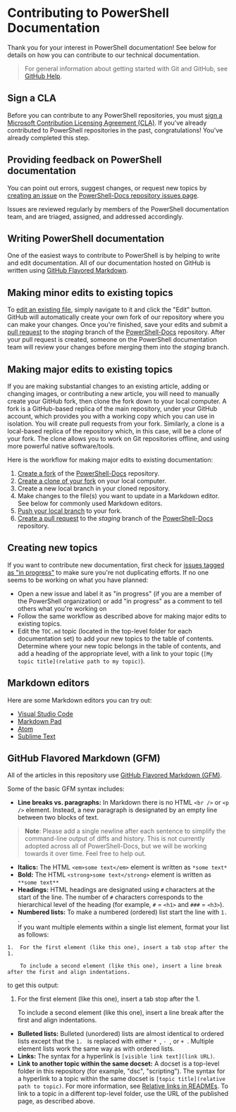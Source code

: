 # Contributing to PowerShell Documentation

Thank you for your interest in PowerShell documentation! 
See below for details on how you can contribute to our technical documentation.

>For general information about getting started with Git and GitHub, see [GitHub Help](https://help.github.com/). 

## Sign a CLA

Before you can contribute to any PowerShell repositories, you must [sign a Microsoft Contribution Licensing Agreement (CLA)](https://cla.microsoft.com/). 
If you've already contributed to PowerShell repositories in the past, congratulations! 
You've already completed this step.

## Providing feedback on PowerShell documentation

You can point out errors, suggest changes, or request new topics by [creating an issue](https://help.github.com/articles/creating-an-issue/) on the 
[PowerShell-Docs repository issues page](https://github.com/PowerShell/PowerShell-Docs/issues).

Issues are reviewed regularly by members of the PowerShell documentation team, and are triaged, assigned, and addressed accordingly.

## Writing PowerShell documentation

One of the easiest ways to contribute to PowerShell is by helping to write and edit documentation. 
All of our documentation hosted on GitHub is written using [GitHub Flavored Markdown](https://help.github.com/articles/github-flavored-markdown/).

## Making minor edits to existing topics

To [edit an existing file](https://help.github.com/articles/editing-files-in-another-user-s-repository/), simply navigate to it and click the "Edit" button. 
GitHub will automatically create your own fork of our repository where you can make your changes. 
Once you're finished, save your edits and submit a [pull request](https://help.github.com/articles/creating-a-pull-request/) to the *staging* branch of the [PowerShell-Docs](https://github.com/PowerShell/PowerShell-Docs) repository. 
After your pull request is created, someone on the PowerShell documentation team will review your changes before merging them into the *staging* branch.

## Making major edits to existing topics

If you are making substantial changes to an existing article, adding or changing images, or contributing a new article, you will need to manually create your GitHub fork, then clone the fork down to your local computer. 
A fork is a GitHub-based replica of the main repository, under your GitHub account, which provides you with a working copy which you can use in isolation. 
You will create pull requests from your fork. 
Similarly, a clone is a local-based replica of the repository which, in this case, will be a clone of your fork. 
The clone allows you to work on Git repositories offline, and using more powerful native software/tools.

Here is the workflow for making major edits to existing documentation:

1. [Create a fork](https://help.github.com/articles/fork-a-repo/) of the [PowerShell-Docs](https://github.com/PowerShell/PowerShell-Docs) repository.
2. [Create a clone of your fork](https://help.github.com/articles/cloning-a-repository/) on your local computer.
3. Create a new local branch in your cloned repository.
4. Make changes to the file(s) you want to update in a Markdown editor. 
   See below for commonly used Markdown editors.
5. [Push your local branch](https://help.github.com/articles/pushing-to-a-remote/) to your fork.
6. [Create a pull request](https://help.github.com/articles/creating-a-pull-request/) to the *staging* branch of the [PowerShell-Docs](https://github.com/PowerShell/PowerShell-Docs) repository.

## Creating new topics

If you want to contribute new documentation, first check for [issues tagged as "in progress"](https://github.com/PowerShell/PowerShell-Docs/labels/in%20progress) to make sure you're not duplicating efforts.
If no one seems to be working on what you have planned:

* Open a new issue and label it as "in progress" (if you are a member of the PowerShell organization) or add "in progress" as a comment to tell others what you're working on
* Follow the same workflow as described above for making major edits to existing topics.
* Edit the `TOC.md` topic (located in the top-level folder for each documentation set) to add your new topics to the table of contents. 
  Determine where your new topic belongs in the table of contents, and add a heading of the appropriate level, with a link to your topic (`[My topic title](relative path to my topic)`).

## Markdown editors

Here are some Markdown editors you can try out:

* [Visual Studio Code](https://code.visualstudio.com)
* [Markdown Pad](http://markdownpad.com/)
* [Atom](https://atom.io/)
* [Sublime Text](http://www.sublimetext.com/)


## GitHub Flavored Markdown (GFM)

All of the articles in this repository use [GitHub Flavored Markdown (GFM)](https://help.github.com/articles/github-flavored-markdown/).

Some of the basic GFM syntax includes:

* **Line breaks vs. paragraphs:** In Markdown there is no HTML `<br />` or `<p />` element. 
Instead, a new paragraph is designated by an empty line between two blocks of text.

> **Note**: Please add a single newline after each sentence to simplify the command-line output of diffs and history.
This is not currently adopted across all of PowerShell-Docs, but we will be working towards it over time. 
Feel free to help out. 

* **Italics:** The HTML `<em>some text</em>` element is written as `*some text*`
* **Bold:** The HTML `<strong>some text</strong>` element is written as `**some text**`
* **Headings:** HTML headings are designated using `#` characters at the start of the line. 
  The number of `#` characters corresponds to the hierarchical level of the heading (for example, `#` = `<h1>` and `###` = ```<h3>```).
* **Numbered lists:** To make a numbered (ordered) list start the line with `1. `.  
  If you want multiple elements within a single list element, format your list as follows:
```        
1.  For the first element (like this one), insert a tab stop after the 1. 

    To include a second element (like this one), insert a line break after the first and align indentations.
```
to get this output:

1.  For the first element (like this one), insert a tab stop after the 1. 

    To include a second element (like this one), insert a line break after the first and align indentations.

* **Bulleted lists:** Bulleted (unordered) lists are almost identical to ordered lists except that the `1. ` is replaced with either `* `, `- `, or `+ `. 
Multiple element lists work the same way as with ordered lists.
* **Links:** The syntax for a hyperlink is `[visible link text](link URL)`.
* **Link to another topic within the same docset:** A docset is a top-level folder in this repository 
    (for example, "dsc", "scripting").
    The syntax for a hyperlink to a topic within the same docset is `[topic title](relative path to topic)`. 
    For more information, see [Relative links in READMEs](https://help.github.com/articles/relative-links-in-readmes/). 
    To link to a topic in a different top-level folder, use the URL of the published page, as described above.
